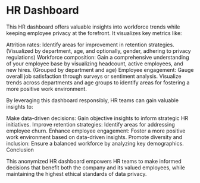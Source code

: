 # HR Dashboard
This HR dashboard offers valuable insights into workforce trends while keeping employee privacy at the forefront. It visualizes key metrics like:

Attrition rates: Identify areas for improvement in retention strategies. (Visualized by department, age, and optionally, gender, adhering to privacy regulations)
Workforce composition: Gain a comprehensive understanding of your employee base by visualizing headcount, active employees, and new hires. (Grouped by department and age)
Employee engagement: Gauge overall job satisfaction through surveys or sentiment analysis. Visualize trends across departments and age groups to identify areas for fostering a more positive work environment.

By leveraging this dashboard responsibly, HR teams can gain valuable insights to:

Make data-driven decisions: Gain objective insights to inform strategic HR initiatives.
Improve retention strategies: Identify areas for addressing employee churn.
Enhance employee engagement: Foster a more positive work environment based on data-driven insights.
Promote diversity and inclusion: Ensure a balanced workforce by analyzing key demographics.
Conclusion

This anonymized HR dashboard empowers HR teams to make informed decisions that benefit both the company and its valued employees, while maintaining the highest ethical standards of data privacy.

